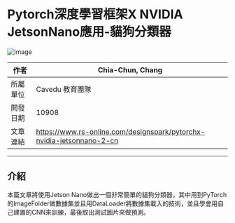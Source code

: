 # Pytorch深度學習框架X NVIDIA JetsonNano應用-貓狗分類器

![image](images/result.png)

| 作者 | Chia-Chun, Chang |
| ---- | ---|
| 所屬單位  | Cavedu 教育團隊 |
| 開發日期  | 10908 |
| 文章連結  | https://www.rs-online.com/designspark/pytorchx-nvidia-jetsonnano-2-cn |

___

## 介紹
本篇文章將使用Jetson Nano做出一個非常簡單的貓狗分類器，其中用到PyTorch的ImageFolder做數據集並且用DataLoader將數據集載入的技術，並且學會用自己建置的CNN來訓練，最後取出測試圖片來做預測。





